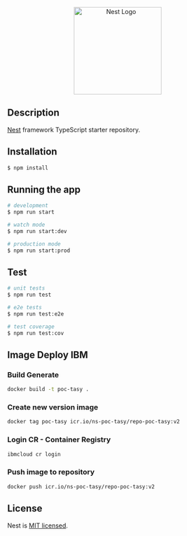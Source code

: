 <p align="center">
  <a href="http://nestjs.com/" target="blank"><img src="https://nestjs.com/img/logo-small.svg" width="200" alt="Nest Logo" /></a>
</p>

[circleci-image]: https://img.shields.io/circleci/build/github/nestjs/nest/master?token=abc123def456
[circleci-url]: https://circleci.com/gh/nestjs/nest

## Description

[Nest](https://github.com/nestjs/nest) framework TypeScript starter repository.


## Installation

```bash
$ npm install
```

## Running the app

```bash
# development
$ npm run start

# watch mode
$ npm run start:dev

# production mode
$ npm run start:prod
```

## Test

```bash
# unit tests
$ npm run test

# e2e tests
$ npm run test:e2e

# test coverage
$ npm run test:cov
```

## Image Deploy IBM
### Build Generate
```bash
docker build -t poc-tasy .
```

### Create new version image
```bash
docker tag poc-tasy icr.io/ns-poc-tasy/repo-poc-tasy:v2
```

### Login CR - Container Registry
```bash
ibmcloud cr login
```

### Push image to repository
```bash
docker push icr.io/ns-poc-tasy/repo-poc-tasy:v2
```

## License

Nest is [MIT licensed](LICENSE).
